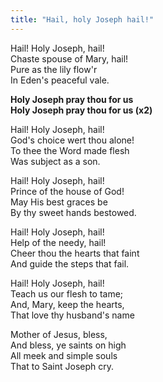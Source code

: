 ```yaml
---
title: "Hail, holy Joseph hail!"
---
```


Hail! Holy Joseph, hail!   
Chaste spouse of Mary, hail!   
Pure as the lily flow'r   
In Eden's peaceful vale.

**Holy Joseph pray thou for us   
Holy Joseph pray thou for us (x2)**

Hail! Holy Joseph, hail!   
God's choice wert thou alone!   
To thee the Word made flesh   
Was subject as a son.

Hail! Holy Joseph, hail!   
Prince of the house of God!   
May His best graces be   
By thy sweet hands bestowed.

Hail! Holy Joseph, hail!   
Help of the needy, hail!   
Cheer thou the hearts that faint   
And guide the steps that fail.

Hail! Holy Joseph, hail!   
Teach us our flesh to tame;   
And, Mary, keep the hearts,   
That love thy husband's name

Mother of Jesus, bless,   
And bless, ye saints on high   
All meek and simple souls   
That to Saint Joseph cry.
